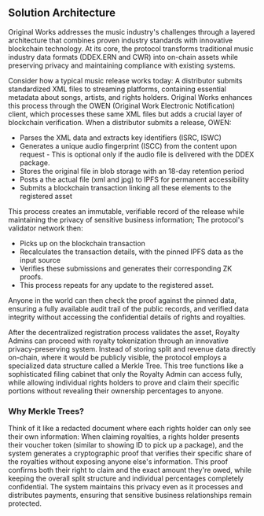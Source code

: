 ## Solution Architecture


Original Works addresses the music industry's challenges through a layered architecture that combines proven industry standards with innovative blockchain technology. At its core, the protocol transforms traditional music industry data formats (DDEX.ERN and CWR) into on-chain assets while preserving privacy and maintaining compliance with existing systems.

Consider how a typical music release works today: A distributor submits standardized XML files to streaming platforms, containing essential metadata about songs, artists, and rights holders. Original Works enhances this process through the OWEN (Original Work Electronic Notification) client, which processes these same XML files but adds a crucial layer of blockchain verification. When a distributor submits a release, OWEN:

- Parses the XML data and extracts key identifiers (ISRC, ISWC)
- Generates a unique audio fingerprint (ISCC) from the content upon request - This is optional only if the audio file is delivered with the DDEX package.
- Stores the original file in blob storage with an 18-day retention period
- Posts a the actual file (xml and jpg) to IPFS for permanent accessibility
- Submits a blockchain transaction linking all these elements to the registered asset

This process creates an immutable, verifiable record of the release while maintaining the privacy of sensitive business information; The protocol's validator network then: 

- Picks up on the blockchain transaction
- Recalculates the transaction details, with the pinned IPFS data as the input source
- Verifies these submissions and generates their corresponding ZK proofs. 
- This process repeats for any update to the registered asset. 

Anyone in the world can then check the proof against the pinned data, ensuring a fully available audit trail of the public records, and verified data integrity without accessing the confidential details of rights and royalties.

After the decentralized registration process validates the asset, Royalty Admins can proceed with royalty tokenization through an innovative privacy-preserving system. Instead of storing split and revenue data directly on-chain, where it would be publicly visible, the protocol employs a specialized data structure called a Merkle Tree. This tree functions like a sophisticated filing cabinet that only the Royalty Admin can access fully, while allowing individual rights holders to prove and claim their specific portions without revealing their ownership percentages to anyone.

### Why Merkle Trees?

Think of it like a redacted document where each rights holder can only see their own information: When claiming royalties, a rights holder presents their voucher token (similar to showing ID to pick up a package), and the system generates a cryptographic proof that verifies their specific share of the royalties without exposing anyone else's information. This proof confirms both their right to claim and the exact amount they're owed, while keeping the overall split structure and individual percentages completely confidential. The system maintains this privacy even as it processes and distributes payments, ensuring that sensitive business relationships remain protected.
